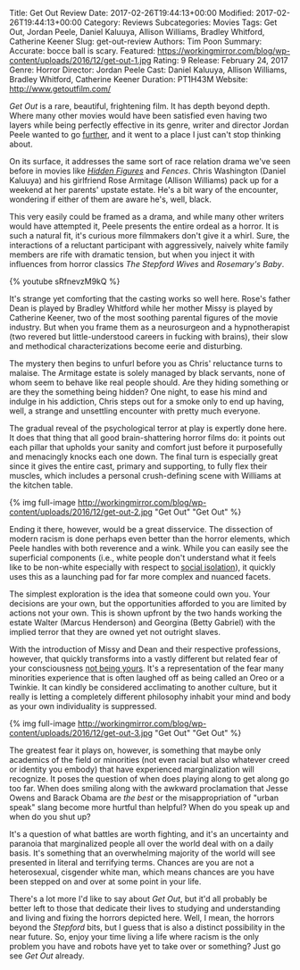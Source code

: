 Title: Get Out Review
Date: 2017-02-26T19:44:13+00:00
Modified: 2017-02-26T19:44:13+00:00
Category: Reviews
Subcategories: Movies
Tags: Get Out, Jordan Peele, Daniel Kaluuya, Allison Williams, Bradley Whitford, Catherine Keener
Slug: get-out-review
Authors: Tim Poon
Summary: Accurate: bocce ball is scary.
Featured: https://workingmirror.com/blog/wp-content/uploads/2016/12/get-out-1.jpg
Rating: 9
Release: February 24, 2017
Genre: Horror
Director: Jordan Peele
Cast: Daniel Kaluuya, Allison Williams, Bradley Whitford, Catherine Keener
Duration: PT1H43M
Website: http://www.getoutfilm.com/

*Get Out* is a rare, beautiful, frightening film. It has depth beyond depth. Where many other movies would have been satisfied even having two layers while being perfectly effective in its genre, writer and director Jordan Peele wanted to go [further](https://www.nytimes.com/2017/02/16/movies/jordan-peele-interview-get-out.html), and it went to a place I just can't stop thinking about.

On its surface, it addresses the same sort of race relation drama we've seen before in movies like *[Hidden Figures](http://www.platformnation.com/2017/01/25/you-should-probably-watch-hidden-figures/)* and *Fences*. Chris Washington (Daniel Kaluuya) and his girlfriend Rose Armitage (Allison Williams) pack up for a weekend at her parents' upstate estate. He's a bit wary of the encounter, wondering if either of them are aware he's, well, black.

This very easily could be framed as a drama, and while many other writers would have attempted it, Peele presents the entire ordeal as a horror. It is such a natural fit, it's curious more filmmakers don't give it a whirl. Sure, the interactions of a reluctant participant with aggressively, naively white family members are rife with dramatic tension, but when you inject it with influences from horror classics *The Stepford Wives* and *Rosemary's Baby*.

{% youtube sRfnevzM9kQ %}

It's strange yet comforting that the casting works so well here. Rose's father Dean is played by Bradley Whitford while her mother Missy is played by Catherine Keener, two of the most soothing parental figures of the movie industry. But when you frame them as a neurosurgeon and a hypnotherapist (two revered but little-understood careers in fucking with brains), their slow and methodical characterizations become eerie and disturbing.

The mystery then begins to unfurl before you as Chris' reluctance turns to malaise. The Armitage estate is solely managed by black servants, none of whom seem to behave like real people should. Are they hiding something or are they the something being hidden? One night, to ease his mind and indulge in his addiction, Chris steps out for a smoke only to end up having, well, a strange and unsettling encounter with pretty much everyone.

The gradual reveal of the psychological terror at play is expertly done here. It does that thing that all good brain-shattering horror films do: it points out each pillar that upholds your sanity and comfort just before it purposefully and menacingly knocks each one down. The final turn is especially great since it gives the entire cast, primary and supporting, to fully flex their muscles, which includes a personal crush-defining scene with Williams at the kitchen table.

{% img full-image http://workingmirror.com/blog/wp-content/uploads/2016/12/get-out-2.jpg "Get Out" "Get Out" %}

Ending it there, however, would be a great disservice. The dissection of modern racism is done perhaps even better than the horror elements, which Peele handles with both reverence and a wink. While you can easily see the superficial components (i.e., white people don't understand what it feels like to be non-white especially with respect to [social isolation](https://www.nytimes.com/2017/02/23/movies/jordan-peele-narrates-a-scene-from-get-out.html)), it quickly uses this as a launching pad for far more complex and nuanced facets.

The simplest exploration is the idea that someone could own you. Your decisions are your own, but the opportunities afforded to you are limited by actions not your own. This is shown upfront by the two hands working the estate Walter (Marcus Henderson) and Georgina (Betty Gabriel) with the implied terror that they are owned yet not outright slaves.

With the introduction of Missy and Dean and their respective professions, however, that quickly transforms into a vastly different but related fear of your consciousness [not being yours](https://en.wikipedia.org/wiki/Double_consciousness). It's a representation of the fear many minorities experience that is often laughed off as being called an Oreo or a Twinkie. It can kindly be considered acclimating to another culture, but it really is letting a completely different philosophy inhabit your mind and body as your own individuality is suppressed.

{% img full-image http://workingmirror.com/blog/wp-content/uploads/2016/12/get-out-3.jpg "Get Out" "Get Out" %}

The greatest fear it plays on, however, is something that maybe only academics of the field or minorities (not even racial but also whatever creed or identity you embody) that have experienced marginalization will recognize. It poses the question of when does playing along to get along go too far. When does smiling along with the awkward proclamation that Jesse Owens and Barack Obama are *the best* or the misappropriation of "urban speak" slang become more hurtful than helpful? When do you speak up and when do you shut up?

It's a question of what battles are worth fighting, and it's an uncertainty and paranoia that marginalized people all over the world deal with on a daily basis. It's something that an overwhelming majority of the world will see presented in literal and terrifying terms. Chances are you are not a heterosexual, cisgender white man, which means chances are you have been stepped on and over at some point in your life.

There's a lot more I'd like to say about *Get Out*, but it'd all probably be better left to those that dedicate their lives to studying and understanding and living and fixing the horrors depicted here. Well, I mean, the horrors beyond the *Stepford* bits, but I guess that is also a distinct possibility in the near future. So, enjoy your time living a life where racism is the only problem you have and robots have yet to take over or something? Just go see *Get Out* already.
